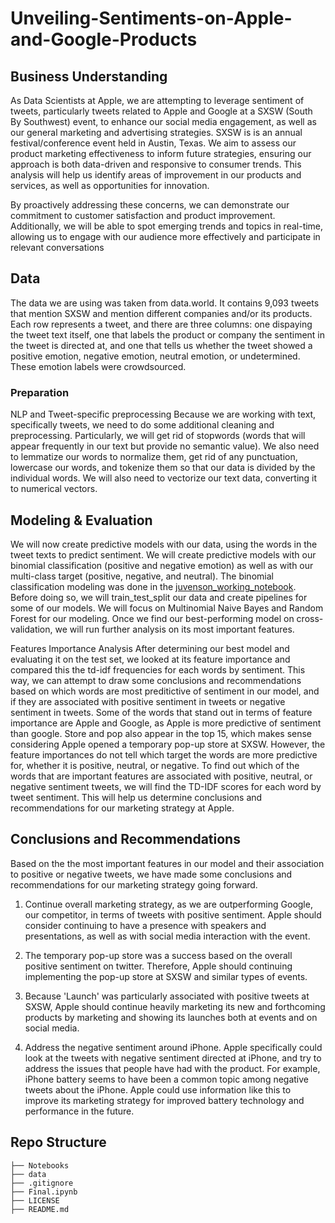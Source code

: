 # Unveiling-Sentiments-on-Apple-and-Google-Products



## Business Understanding
As Data Scientists at Apple, we are attempting to leverage sentiment of tweets, particularly tweets related to Apple and Google at a SXSW (South By Southwest) event, to enhance our social media engagement, as well as our general marketing and advertising strategies. SXSW is is an annual festival/conference event held in Austin, Texas. We aim to assess our product marketing effectiveness to inform future strategies, ensuring our approach is both data-driven and responsive to consumer trends. This analysis will help us identify areas of improvement in our products and services, as well as opportunities for innovation.

By proactively addressing these concerns, we can demonstrate our commitment to customer satisfaction and product improvement. Additionally, we will be able to spot emerging trends and topics in real-time, allowing us to engage with our audience more effectively and participate in relevant conversations


## Data
The data we are using was taken from data.world. It contains 9,093 tweets that mention SXSW and mention different companies and/or its products. Each row represents a tweet, and there are three columns: one dispaying the tweet text itself, one that labels the product or company the sentiment in the tweet is directed at, and one that tells us whether the tweet showed a positive emotion, negative emotion, neutral emotion, or undetermined. These emotion labels were crowdsourced.


### Preparation

NLP and Tweet-specific preprocessing
Because we are working with text, specifically tweets, we need to do some additional cleaning and preprocessing. Particularly, we will get rid of stopwords (words that will appear frequently in our text but provide no semantic value). We also need to lemmatize our words to normalize them, get rid of any punctuation, lowercase our words, and tokenize them so that our data is divided by the individual words. We will also need to vectorize our text data, converting it to numerical vectors.


## Modeling & Evaluation

We will now create predictive models with our data, using the words in the tweet texts to predict sentiment. We will create predictive models with our binomial classification (positive and negative emotion) as well as with our multi-class target (positive, negative, and neutral). The binomial classification modeling was done in the [juvenson_working_notebook](https://github.com/juved/Unveiling-Sentiments-on-Apple-and-Google-Products/blob/main/Notebooks/juvensone_working_notebook.ipynb). Before doing so, we will train_test_split our data and create pipelines for some of our models. We will focus on Multinomial Naive Bayes and Random Forest for our modeling. Once we find our best-performing model on cross-validation, we will run further analysis on its most important features.

Features Importance Analysis
After determining our best model and evaluating it on the test set, we looked at its feature importance and compared this the td-idf frequencies for each words by sentiment. This way, we can attempt to draw some conclusions and recommendations based on which words are most preditictive of sentiment in our model, and if they are associated with positive sentiment in tweets or negative sentiment in tweets.
Some of the words that stand out in terms of feature importance are Apple and Google, as Apple is more predictive of sentiment than google. Store and pop also appear in the top 15, which makes sense considering Apple opened a temporary pop-up store at SXSW. However, the feature importances do not tell which target the words are more predictive for, whether it is positive, neutral, or negative. To find out which of the words that are important features are associated with positive, neutral, or negative sentiment tweets, we will find the TD-IDF scores for each word by tweet sentiment. This will help us determine conclusions and recommendations for our marketing strategy at Apple.


## Conclusions and Recommendations

Based on the the most important features in our model and their association to positive or negative tweets, we have made some conclusions and recommendations for our marketing strategy going forward.

1. Continue overall marketing strategy, as we are outperforming Google, our competitor, in terms of tweets with positive sentiment. Apple should consider continuing to have a presence with speakers and presentations, as well as with social media interaction with the event.

2. The temporary pop-up store was a success based on the overall positive sentiment on twitter. Therefore, Apple should continuing implementing the pop-up store at SXSW and similar types of events.

3. Because 'Launch' was particularly associated with positive tweets at SXSW, Apple should continue heavily marketing its new and forthcoming products by marketing and showing its launches both at events and on social media.

4. Address the negative sentiment around iPhone. Apple specifically could look at the tweets with negative sentiment directed at iPhone, and try to address the issues that people have had with the product. For example, iPhone battery seems to have been a common topic among negative tweets about the iPhone. Apple could use information like this to improve its marketing strategy for improved battery technology and performance in the future.





## Repo Structure 
```
├── Notebooks
├── data
├── .gitignore
├── Final.ipynb
├── LICENSE
├── README.md
```
